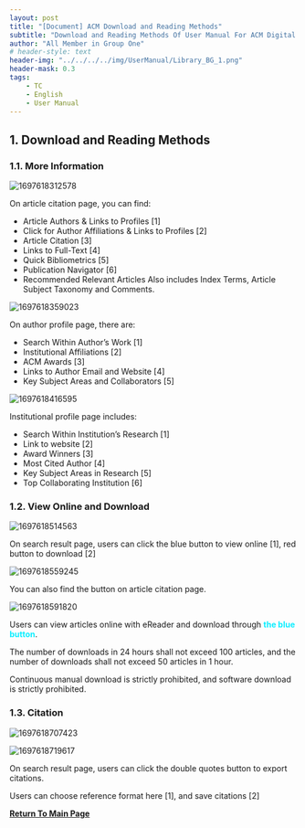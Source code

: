 ```yaml
---
layout: post
title: "[Document] ACM Download and Reading Methods"
subtitle: "Download and Reading Methods Of User Manual For ACM Digital Library"
author: "All Member in Group One"
# header-style: text
header-img: "../../../../img/UserManual/Library_BG_1.png"
header-mask: 0.3
tags:
    - TC
    - English
    - User Manual
---
```


##  1. <a name='DownloadandReadingMethods'></a>Download and Reading Methods

###  1.1. <a name='MoreInformation'></a>More Information

![1697618312578](../../../../img/UserManual/1697618312578.png)

On article citation page, you can find:

- Article Authors & Links to Profiles [1]
- Click for Author Affiliations & Links to Profiles [2]
- Article Citation [3]
- Links to Full-Text [4]
- Quick Bibliometrics [5]
- Publication Navigator [6]
- Recommended Relevant Articles
Also includes Index Terms, Article Subject Taxonomy and Comments.

![1697618359023](../../../../img/UserManual/1697618359023.png)

On author profile page, there are:

- Search Within Author’s Work [1]
- Institutional Affiliations [2]
- ACM Awards [3]
- Links to Author Email and Website [4]
- Key Subject Areas and Collaborators [5]

![1697618416595](../../../../img/UserManual/1697618416595.png)

Institutional profile page includes:

- Search Within Institution’s Research [1]
- Link to website [2]
- Award Winners [3]
- Most Cited Author [4]
- Key Subject Areas in Research [5]
- Top Collaborating Institution [6]

###  1.2. <a name='ViewOnlineandDownload'></a>View Online and Download

![1697618514563](../../../../img/UserManual/1697618514563.png)

On search result page, users can click the blue button to view online [1], red button to download [2]

![1697618559245](../../../../img/UserManual/1697618559245.png)

You can also find the button on article citation page.

![1697618591820](../../../../img/UserManual/1697618591820.png)

<!-- ![1697618643263](../../../../img/UserManual/1697618643263.png) -->

Users can view articles online with eReader and download through **<span style="color: #0BEEFF;"> the blue button</span>**.

The number of downloads in 24 hours shall not exceed 100 articles, and the number of downloads shall not exceed 50 articles in 1 hour.

Continuous manual download is strictly prohibited, and software download is strictly prohibited.

###  1.3. <a name='Citation'></a>Citation

![1697618707423](../../../../img/UserManual/1697618707423.png)

![1697618719617](../../../../img/UserManual/1697618719617.png)

On search result page, users can click the double quotes button to export citations.

Users can choose reference format here [1], and save citations [2]

**[Return To Main Page](../ACM-Index-Page/index.html)**
